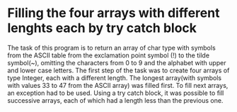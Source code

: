 # Filling the four arrays with different lenghts each by try catch block</bold>

The task of this program is to return an array of char type with symbols from the ASCII table from the exclamation point symbol (!) to the tilde symbol(~), omitting the characters from 0 to 9 and the alphabet with upper and lower case letters.
The first step of the task was to create four arrays of type Integer, each with a different length. The longest array(with symbols with values 33 to 47 from the ASCII array) was filled first. 
To fill next arrays, an exception had to be used. Using a try catch block, it was possible to fill successive arrays, each of which had a length less than the previous one.
